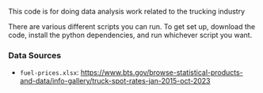 This code is for doing data analysis work related to the trucking industry

There are various different scripts you can run. To get set up, download the code, install the python dependencies, and run whichever script you want.

### Data Sources

- `fuel-prices.xlsx`: https://www.bts.gov/browse-statistical-products-and-data/info-gallery/truck-spot-rates-jan-2015-oct-2023
